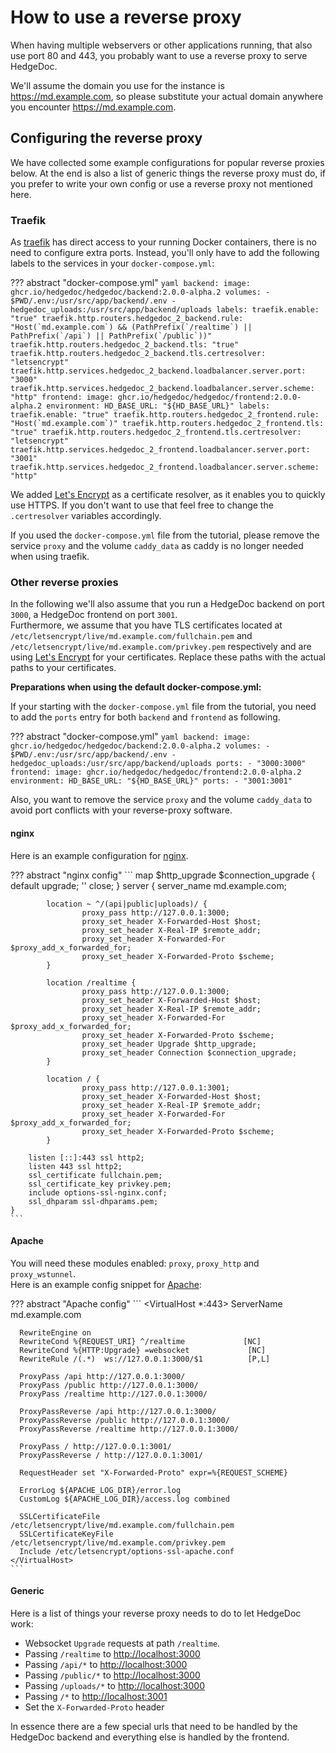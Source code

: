 # How to use a reverse proxy

<!-- markdownlint-disable proper-names -->

When having multiple webservers or other applications running, that also use
port 80 and 443, you probably want to use a reverse proxy to serve HedgeDoc.

We'll assume the domain you use for the instance is <https://md.example.com>, so please
substitute your actual domain anywhere you encounter <https://md.example.com>.

## Configuring the reverse proxy

We have collected some example configurations for popular reverse proxies below.
At the end is also a list of generic things the reverse proxy must do, if you prefer
to write your own config or use a reverse proxy not mentioned here.

### Traefik

As [traefik][traefik] has direct access to your running Docker containers, there is no need to
configure extra ports. Instead, you'll only have to add the following labels to the services
in your `docker-compose.yml`:

<!-- markdownlint-disable line-length no-space-in-code -->

??? abstract "docker-compose.yml"
    ```yaml
    backend:
      image: ghcr.io/hedgedoc/hedgedoc/backend:2.0.0-alpha.2
      volumes:
        - $PWD/.env:/usr/src/app/backend/.env
        - hedgedoc_uploads:/usr/src/app/backend/uploads
      labels:
        traefik.enable: "true"
        traefik.http.routers.hedgedoc_2_backend.rule: "Host(`md.example.com`) && (PathPrefix(`/realtime`) || PathPrefix(`/api`) || PathPrefix(`/public`))"
        traefik.http.routers.hedgedoc_2_backend.tls: "true"
        traefik.http.routers.hedgedoc_2_backend.tls.certresolver: "letsencrypt"
        traefik.http.services.hedgedoc_2_backend.loadbalancer.server.port: "3000"
        traefik.http.services.hedgedoc_2_backend.loadbalancer.server.scheme: "http"
    frontend:
      image: ghcr.io/hedgedoc/hedgedoc/frontend:2.0.0-alpha.2
      environment:
        HD_BASE_URL: "${HD_BASE_URL}"
      labels:
        traefik.enable: "true"
        traefik.http.routers.hedgedoc_2_frontend.rule: "Host(`md.example.com`)"
        traefik.http.routers.hedgedoc_2_frontend.tls: "true"
        traefik.http.routers.hedgedoc_2_frontend.tls.certresolver: "letsencrypt"
        traefik.http.services.hedgedoc_2_frontend.loadbalancer.server.port: "3001"
        traefik.http.services.hedgedoc_2_frontend.loadbalancer.server.scheme: "http"
    ```

<!-- markdownlint-enable line-length no-space-in-code -->

We added [Let's Encrypt][letsencrypt] as a certificate resolver, as it enables you to
quickly use HTTPS. If you don't want to use that feel free to change
the `.certresolver` variables accordingly.

If you used the `docker-compose.yml` file from the tutorial, please remove
the service `proxy` and the volume `caddy_data` as caddy is no longer needed when using traefik.

### Other reverse proxies

In the following we'll also assume that you run a HedgeDoc backend on port `3000`,
a HedgeDoc frontend on port `3001`.  
Furthermore, we assume that you have TLS certificates located at
`/etc/letsencrypt/live/md.example.com/fullchain.pem`
and
`/etc/letsencrypt/live/md.example.com/privkey.pem` respectively
and are using [Let's Encrypt][letsencrypt] for your certificates.
Replace these paths with the actual paths to your certificates.

**Preparations when using the default docker-compose.yml:**

If your starting with the `docker-compose.yml` file from the tutorial,
you need to add the `ports` entry for both `backend` and `frontend` as following.

<!-- markdownlint-disable no-space-in-code -->

??? abstract "docker-compose.yml"
    ```yaml
    backend:
      image: ghcr.io/hedgedoc/hedgedoc/backend:2.0.0-alpha.2
      volumes:
        - $PWD/.env:/usr/src/app/backend/.env
        - hedgedoc_uploads:/usr/src/app/backend/uploads
      ports:
        - "3000:3000"
    frontend:
      image: ghcr.io/hedgedoc/hedgedoc/frontend:2.0.0-alpha.2
      environment:
        HD_BASE_URL: "${HD_BASE_URL}"
      ports:
        - "3001:3001"
    ```

<!-- markdownlint-enable no-space-in-code -->

Also, you want to remove the service `proxy` and the volume `caddy_data`
to avoid port conflicts with your reverse-proxy software.

#### nginx

Here is an example configuration for [nginx][nginx].

<!-- markdownlint-disable code-block-style -->

??? abstract "nginx config"
    ```
    map $http_upgrade $connection_upgrade {
            default upgrade;
            ''      close;
    }
    server {
            server_name md.example.com;

            location ~ ^/(api|public|uploads)/ {
                    proxy_pass http://127.0.0.1:3000;
                    proxy_set_header X-Forwarded-Host $host;
                    proxy_set_header X-Real-IP $remote_addr;
                    proxy_set_header X-Forwarded-For $proxy_add_x_forwarded_for;
                    proxy_set_header X-Forwarded-Proto $scheme;
            }

            location /realtime {
                    proxy_pass http://127.0.0.1:3000;
                    proxy_set_header X-Forwarded-Host $host;
                    proxy_set_header X-Real-IP $remote_addr;
                    proxy_set_header X-Forwarded-For $proxy_add_x_forwarded_for;
                    proxy_set_header X-Forwarded-Proto $scheme;
                    proxy_set_header Upgrade $http_upgrade;
                    proxy_set_header Connection $connection_upgrade;
            }
    
            location / {
                    proxy_pass http://127.0.0.1:3001;
                    proxy_set_header X-Forwarded-Host $host; 
                    proxy_set_header X-Real-IP $remote_addr; 
                    proxy_set_header X-Forwarded-For $proxy_add_x_forwarded_for; 
                    proxy_set_header X-Forwarded-Proto $scheme;
            }
    
        listen [::]:443 ssl http2;
        listen 443 ssl http2;
        ssl_certificate fullchain.pem;
        ssl_certificate_key privkey.pem;
        include options-ssl-nginx.conf;
        ssl_dhparam ssl-dhparams.pem;
    }
    ```

<!-- markdownlint-disable code-block-style -->

#### Apache

You will need these modules enabled: `proxy`, `proxy_http` and `proxy_wstunnel`.  
Here is an example config snippet for [Apache][apache]:

<!-- markdownlint-disable code-block-style -->

??? abstract "Apache config"
    ```
    <VirtualHost *:443>
      ServerName md.example.com

      RewriteEngine on
      RewriteCond %{REQUEST_URI} ^/realtime             [NC]
      RewriteCond %{HTTP:Upgrade} =websocket             [NC]
      RewriteRule /(.*)  ws://127.0.0.1:3000/$1          [P,L]
    
      ProxyPass /api http://127.0.0.1:3000/
      ProxyPass /public http://127.0.0.1:3000/
      ProxyPass /realtime http://127.0.0.1:3000/
      
      ProxyPassReverse /api http://127.0.0.1:3000/
      ProxyPassReverse /public http://127.0.0.1:3000/
      ProxyPassReverse /realtime http://127.0.0.1:3000/
      
      ProxyPass / http://127.0.0.1:3001/
      ProxyPassReverse / http://127.0.0.1:3001/
    
      RequestHeader set "X-Forwarded-Proto" expr=%{REQUEST_SCHEME}
            
      ErrorLog ${APACHE_LOG_DIR}/error.log
      CustomLog ${APACHE_LOG_DIR}/access.log combined
    
      SSLCertificateFile /etc/letsencrypt/live/md.example.com/fullchain.pem
      SSLCertificateKeyFile /etc/letsencrypt/live/md.example.com/privkey.pem
      Include /etc/letsencrypt/options-ssl-apache.conf
    </VirtualHost>
    ```

<!-- markdownlint-enable code-block-style -->

#### Generic

Here is a list of things your reverse proxy needs to do to let HedgeDoc work:

- Websocket `Upgrade` requests at path `/realtime`.
- Passing `/realtime` to <http://localhost:3000>
- Passing `/api/*` to <http://localhost:3000>
- Passing `/public/*` to <http://localhost:3000>
- Passing `/uploads/*` to <http://localhost:3000>
- Passing `/*` to <http://localhost:3001>
- Set the `X-Forwarded-Proto` header 

In essence there are a few special urls that need to be handled by the HedgeDoc backend
and everything else is handled by the frontend.

<!-- markdownlint-enable proper-names -->

[traefik]: https://traefik.io/traefik/
[letsencrypt]: https://letsencrypt.org/
[nginx]: https://nginx.org/
[apache]: https://httpd.apache.org/
